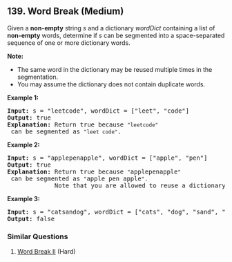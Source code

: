 <!--|This file generated by command(leetcode description); DO NOT EDIT.    |-->
<!--+----------------------------------------------------------------------+-->
<!--|@author    Openset <openset.wang@gmail.com>                           |-->
<!--|@link      https://github.com/openset                                 |-->
<!--|@home      https://github.com/openset/leetcode                        |-->
<!--+----------------------------------------------------------------------+-->

## 139. Word Break (Medium)

<p>Given a <strong>non-empty</strong> string <em>s</em> and a dictionary <em>wordDict</em> containing a list of <strong>non-empty</strong> words, determine if <em>s</em> can be segmented into a space-separated sequence of one or more dictionary words.</p>

<p><strong>Note:</strong></p>

<ul>
	<li>The same word in the dictionary may be reused multiple times in the segmentation.</li>
	<li>You may assume the dictionary does not contain duplicate words.</li>
</ul>

<p><strong>Example 1:</strong></p>

<pre>
<strong>Input:</strong> s = &quot;leetcode&quot;, wordDict = [&quot;leet&quot;, &quot;code&quot;]
<strong>Output:</strong> true
<strong>Explanation:</strong> Return true because <code>&quot;leetcode&quot;</code> can be segmented as <code>&quot;leet code&quot;</code>.
</pre>

<p><strong>Example 2:</strong></p>

<pre>
<strong>Input:</strong> s = &quot;applepenapple&quot;, wordDict = [&quot;apple&quot;, &quot;pen&quot;]
<strong>Output:</strong> true
<strong>Explanation:</strong> Return true because <code>&quot;</code>applepenapple<code>&quot;</code> can be segmented as <code>&quot;</code>apple pen apple<code>&quot;</code>.
&nbsp;            Note that you are allowed to reuse a dictionary word.
</pre>

<p><strong>Example 3:</strong></p>

<pre>
<strong>Input:</strong> s = &quot;catsandog&quot;, wordDict = [&quot;cats&quot;, &quot;dog&quot;, &quot;sand&quot;, &quot;and&quot;, &quot;cat&quot;]
<strong>Output:</strong> false
</pre>


### Similar Questions
  1. [Word Break II](https://github.com/openset/leetcode/tree/master/problems/word-break-ii) (Hard)
